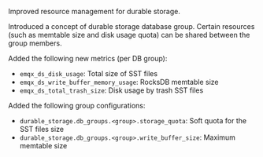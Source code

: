 Improved resource management for durable storage.

Introduced a concept of durable storage database group.
Certain resources (such as memtable size and disk usage quota) can be shared between the group members.

Added the following new metrics (per DB group):

- `emqx_ds_disk_usage`: Total size of SST files
- `emqx_ds_write_buffer_memory_usage`: RocksDB memtable size
- `emqx_ds_total_trash_size`: Disk usage by trash SST files

Added the following group configurations:

- `durable_storage.db_groups.<group>.storage_quota`: Soft quota for the SST files size
- `durable_storage.db_groups.<group>.write_buffer_size`: Maximum memtable size
